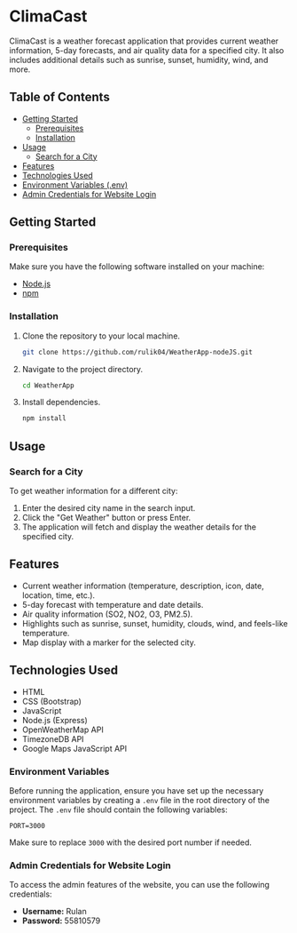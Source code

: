 # ClimaCast

ClimaCast is a weather forecast application that provides current weather information, 5-day forecasts, and air quality data for a specified city. It also includes additional details such as sunrise, sunset, humidity, wind, and more.

## Table of Contents
- [Getting Started](#getting-started)
  - [Prerequisites](#prerequisites)
  - [Installation](#installation)
- [Usage](#usage)
  - [Search for a City](#search-for-a-city)
- [Features](#features)
- [Technologies Used](#technologies-used)
- [Environment Variables (.env)](#environment-variables)
- [Admin Credentials for Website Login](#admin-credentials-for-website-login)


## Getting Started

### Prerequisites
Make sure you have the following software installed on your machine:
- [Node.js](https://nodejs.org/)
- [npm](https://www.npmjs.com/)

### Installation
1. Clone the repository to your local machine.
   ```bash
   git clone https://github.com/rulik04/WeatherApp-nodeJS.git
   ```
2. Navigate to the project directory.
   ```bash
   cd WeatherApp
   ```
3. Install dependencies.
   ```bash
   npm install
   ```

## Usage

### Search for a City
To get weather information for a different city:
1. Enter the desired city name in the search input.
2. Click the "Get Weather" button or press Enter.
3. The application will fetch and display the weather details for the specified city.

## Features
- Current weather information (temperature, description, icon, date, location, time, etc.).
- 5-day forecast with temperature and date details.
- Air quality information (SO2, NO2, O3, PM2.5).
- Highlights such as sunrise, sunset, humidity, clouds, wind, and feels-like temperature.
- Map display with a marker for the selected city.

## Technologies Used
- HTML
- CSS (Bootstrap)
- JavaScript
- Node.js (Express)
- OpenWeatherMap API
- TimezoneDB API
- Google Maps JavaScript API



### Environment Variables

Before running the application, ensure you have set up the necessary environment variables by creating a `.env` file in the root directory of the project. The `.env` file should contain the following variables:

```plaintext
PORT=3000
```

Make sure to replace `3000` with the desired port number if needed.

### Admin Credentials for Website Login

To access the admin features of the website, you can use the following credentials:

- **Username:** Rulan
- **Password:** 55810579
